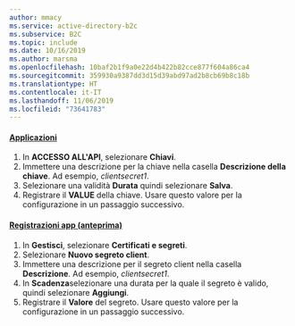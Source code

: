 ```yaml
---
author: mmacy
ms.service: active-directory-b2c
ms.subservice: B2C
ms.topic: include
ms.date: 10/16/2019
ms.author: marsma
ms.openlocfilehash: 10baf2b1f9a0e22d4b422b82cce877f604a86ca4
ms.sourcegitcommit: 359930a9387dd3d15d39abd97ad2b8cb69b8c18b
ms.translationtype: HT
ms.contentlocale: it-IT
ms.lasthandoff: 11/06/2019
ms.locfileid: "73641783"
---
```

#### <a name="applicationstabapplications"></a>[Applicazioni](#tab/applications/)

1. In **ACCESSO ALL'API**, selezionare **Chiavi**.
1. Immettere una descrizione per la chiave nella casella **Descrizione della chiave**. Ad esempio, *clientsecret1*.
1. Selezionare una validità **Durata** quindi selezionare **Salva**.
1. Registrare il **VALUE** della chiave. Usare questo valore per la configurazione in un passaggio successivo.

#### <a name="app-registrations-previewtabapp-reg-preview"></a>[Registrazioni app (anteprima)](#tab/app-reg-preview/)

1. In **Gestisci**, selezionare **Certificati e segreti**.
1. Selezionare **Nuovo segreto client**.
1. Immettere una descrizione per il segreto client nella casella **Descrizione**. Ad esempio, *clientsecret1*.
1. In **Scadenza**selezionare una durata per la quale il segreto è valido, quindi selezionare **Aggiungi**.
1. Registrare il **Valore** del segreto. Usare questo valore per la configurazione in un passaggio successivo.